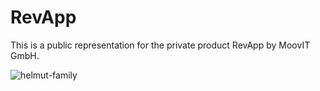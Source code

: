 # RevApp
This is a public representation for the private product RevApp by MoovIT GmbH.


![helmut-family](https://sev.moovit24.de/uploads/TW9vdklUIEdtYkg/ZleJmRvQos77nMnE906NOwQ0JknoqitpuUPE3JLfy4VeQYaUyuWVj7JZnTua4hrRF3dEh9UIVQrW6X7nzqHRYW2ZQiaEpO5kcFVE/logo.png)
